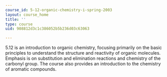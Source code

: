 ```yaml
---
course_id: 5-12-organic-chemistry-i-spring-2003
layout: course_home
title: ''
type: course
uid: 908812d3c1c386052b5b236d03c63063

---
```

5.12 is an introduction to organic chemistry, focusing primarily on the basic principles to understand the structure and reactivity of organic molecules. Emphasis is on substitution and elimination reactions and chemistry of the carbonyl group. The course also provides an introduction to the chemistry of aromatic compounds.
